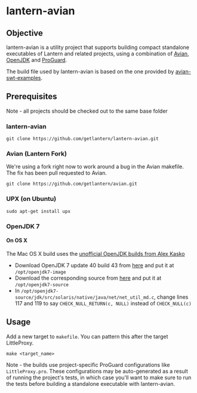# lantern-avian

## Objective

lantern-avian is a utility project that supports building compact standalone
executables of Lantern and related projects, using a combination of
[Avian](https://github.com/ReadyTalk/avian), [OpenJDK](http://openjdk.java.net/)
and [ProGuard](http://proguard.sourceforge.net/).

The build file used by lantern-avian is based on the one provided by
[avian-swt-examples](https://github.com/ReadyTalk/avian-swt-examples).

## Prerequisites

Note - all projects should be checked out to the same base folder

### lantern-avian

`git clone https://github.com/getlantern/lantern-avian.git`

### Avian (Lantern Fork)

We're using a fork right now to work around a bug in the Avian makefile.
The fix has been pull requested to Avian.

`git clone https://github.com/getlantern/avian.git`

### UPX (on Ubuntu)

`sudo apt-get install upx`

### OpenJDK 7

#### On OS X

The Mac OS X build uses the
[unofficial OpenJDK builds from Alex Kasko](https://github.com/alexkasko/openjdk-unofficial-builds)

- Download OpenJDK 7 update 40 build 43 from
  [here](https://bitbucket.org/alexkasko/openjdk-unofficial-builds/downloads/openjdk-1.7.0-u40-unofficial-macosx-x86_64-image.zip)
  and put it at `/opt/openjdk7-image`
- Download the corresponding source from [here](http://www.java.net/download/openjdk/jdk7u40/promoted/b43/openjdk-7u40-fcs-src-b43-26_aug_2013.zip)
  and put it at `/opt/openjdk7-source`
- In `/opt/openjdk7-source/jdk/src/solaris/native/java/net/net_util_md.c`, change lines 117 and 119 to say `CHECK_NULL_RETURN(c, NULL)` instead of `CHECK_NULL(c)`

## Usage

Add a new target to `makefile`.  You can pattern this after the target
LittleProxy.

`make <target_name>`

Note - the builds use project-specific ProGuard configurations like
`LittleProxy.pro`.  These configurations may be auto-generated as a result of
running the project's tests, in which case you'll want to make sure to run the
tests before building a standalone executable with lantern-avian.
